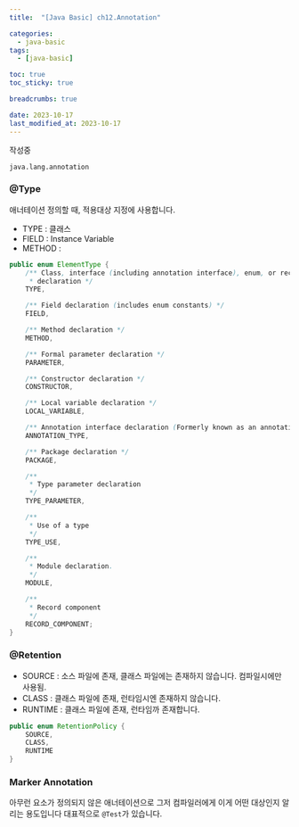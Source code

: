 ```yaml
---
title:  "[Java Basic] ch12.Annotation"

categories:
  - java-basic
tags:
  - [java-basic]

toc: true
toc_sticky: true

breadcrumbs: true

date: 2023-10-17
last_modified_at: 2023-10-17
---
```


작성중

`java.lang.annotation`

### @Type
애너테이션 정의할 때, 적용대상 지정에 사용합니다.
- TYPE : 클래스
- FIELD : Instance Variable
- METHOD : 

```java
public enum ElementType {
    /** Class, interface (including annotation interface), enum, or record
     * declaration */
    TYPE,

    /** Field declaration (includes enum constants) */
    FIELD,

    /** Method declaration */
    METHOD,

    /** Formal parameter declaration */
    PARAMETER,

    /** Constructor declaration */
    CONSTRUCTOR,

    /** Local variable declaration */
    LOCAL_VARIABLE,

    /** Annotation interface declaration (Formerly known as an annotation type.) */
    ANNOTATION_TYPE,

    /** Package declaration */
    PACKAGE,

    /**
     * Type parameter declaration
     */
    TYPE_PARAMETER,

    /**
     * Use of a type
     */
    TYPE_USE,

    /**
     * Module declaration.
     */
    MODULE,

    /**
     * Record component
     */
    RECORD_COMPONENT;
}
```

### @Retention
- SOURCE : 소스 파일에 존재, 클래스 파일에는 존재하지 않습니다. 컴파일시에만 사용됨.
- CLASS : 클래스 파일에 존재, 런타임시엔 존재하지 않습니다.
- RUNTIME : 클래스 파일에 존재, 런타임까  존재합니다.

```java
public enum RetentionPolicy {
    SOURCE,
    CLASS,
    RUNTIME
}
```

### Marker Annotation
아무런 요소가 정의되지 않은 애너테이션으로 그저 컴파일러에게 이게 어떤 대상인지 알리는 용도입니다
대표적으로 `@Test`가 있습니다.
